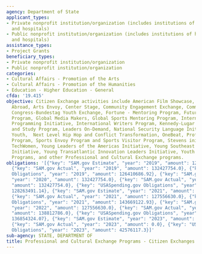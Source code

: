 ```yaml
---
agency: Department of State
applicant_types:
- Private nonprofit institution/organization (includes institutions of higher education
  and hospitals)
- Public nonprofit institution/organization (includes institutions of higher education
  and hospitals)
assistance_types:
- Project Grants
beneficiary_types:
- Private nonprofit institution/organization
- Public nonprofit institution/organization
categories:
- Cultural Affairs - Promotion of the Arts
- Cultural Affairs - Promotion of the Humanities
- Education - Higher Education - General
cfda: '19.415'
objective: Citizen Exchange activities include American Film Showcase, American Music
  Abroad, Arts Envoy, Center Stage, Community Engagement Exchange, Community Solutions,
  Congress-Bundestag Youth Exchange, Fortune - Mentoring Program, Future Leaders Exchange
  Program, Global Media Makers, Global Sports Mentoring Program, International Sports
  Programming Initiative, International Writers Program, Kennedy-Lugar Youth Exchange
  and Study Program, Leaders On-Demand, National Security Language Initiative for
  Youth,  Next Level Hip Hop and Conflict Transformation, OneBeat, Professional Fellows
  Program, Sports Envoy Program and Sports Visitor Program, Stevens initiative, TechGirls,
  TechWomen, Young Leaders of the Americas Initiative, Young Southeast Asian Leaders
  Initiative, Young Transatlantic Innovation Leaders Initiative, Youth Leadership
  Programs, and other Professional and Cultural Exchange programs.
obligations: '[{"key": "SAM.gov Estimate", "year": "2019", "amount": 129495910.0},
  {"key": "SAM.gov Actual", "year": "2019", "amount": 132427754.0}, {"key": "USASpending.gov
  Obligations", "year": "2019", "amount": 126410686.92}, {"key": "SAM.gov Estimate",
  "year": "2020", "amount": 132427754.0}, {"key": "SAM.gov Actual", "year": "2020",
  "amount": 132427754.0}, {"key": "USASpending.gov Obligations", "year": "2020", "amount":
  128263491.14}, {"key": "SAM.gov Estimate", "year": "2021", "amount": 132427754.0},
  {"key": "SAM.gov Actual", "year": "2021", "amount": 127556630.0}, {"key": "USASpending.gov
  Obligations", "year": "2021", "amount": 143669122.93}, {"key": "SAM.gov Estimate",
  "year": "2022", "amount": 127556630.0}, {"key": "SAM.gov Actual", "year": "2022",
  "amount": 138812786.0}, {"key": "USASpending.gov Obligations", "year": "2022", "amount":
  136854324.07}, {"key": "SAM.gov Estimate", "year": "2023", "amount": 138812786.0},
  {"key": "SAM.gov Actual", "year": "2023", "amount": 0.0}, {"key": "USASpending.gov
  Obligations", "year": "2023", "amount": 42576117.3}]'
sub-agency: STATE, DEPARTMENT OF
title: Professional and Cultural Exchange Programs - Citizen Exchanges
---
```

